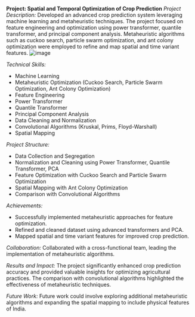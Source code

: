**Project: Spatial and Temporal Optimization of Crop Prediction**
*Project Description:*
Developed an advanced crop prediction system leveraging machine learning and metaheuristic techniques. The project focused on feature engineering and optimization using power transformer, quantile transformer, and principal component analysis. Metaheuristic algorithms such as cuckoo search, particle swarm optimization, and ant colony optimization were employed to refine and map spatial and time variant features.
![image](https://github.com/shashwatsaket46/Crop_pred/assets/52482910/3e933de1-68fc-4d58-9d12-91cb80e2353f)

*Technical Skills:*
- Machine Learning
- Metaheuristic Optimization (Cuckoo Search, Particle Swarm Optimization, Ant Colony Optimization)
- Feature Engineering
- Power Transformer
- Quantile Transformer
- Principal Component Analysis
- Data Cleaning and Normalization
- Convolutional Algorithms (Kruskal, Prims, Floyd-Warshall)
- Spatial Mapping

*Project Structure:*
- Data Collection and Segregation
- Normalization and Cleaning using Power Transformer, Quantile Transformer, PCA
- Feature Optimization with Cuckoo Search and Particle Swarm Optimization
- Spatial Mapping with Ant Colony Optimization
- Comparison with Convolutional Algorithms

*Achievements:*
- Successfully implemented metaheuristic approaches for feature optimization.
- Refined and cleaned dataset using advanced transformers and PCA.
- Mapped spatial and time variant features for improved crop prediction.

*Collaboration:*
Collaborated with a cross-functional team, leading the implementation of metaheuristic algorithms.

*Results and Impact:*
The project significantly enhanced crop prediction accuracy and provided valuable insights for optimizing agricultural practices. The comparison with convolutional algorithms highlighted the effectiveness of metaheuristic techniques.

*Future Work:*
Future work could involve exploring additional metaheuristic algorithms and expanding the spatial mapping to include physical features of India.
